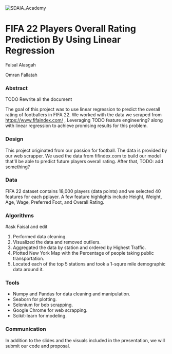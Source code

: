 ![SDAIA_Academy](https://user-images.githubusercontent.com/20911835/136685524-fda5c7dd-6f97-480b-bb69-4ae1ad02c460.jpeg)

# FIFA 22 Players Overall Rating Prediction By Using Linear Regression

Faisal Alasgah

Omran Fallatah

### Abstract
TODO Rewrite all the document

The goal of this project was to use linear regression to predict the overall rating of footballers in FIFA 22. We worked with the data we scraped from https://www.fifaindex.com/ , Leveraging TODO feature engineering? along with linear regression to achieve promising results for this problem.


### Design

This project originated from our passion for football. The data is provided by our web scrapper. We used the data from fifindex.com to build our model that'll be able to predict future players overall rating. After that, TODO: add something?

### Data

FIFA 22 dataset contains 18,000 players (data points) and we selected 40 features for each pplayer. A few feature highlights include Height, Weight, Age, Wage, Preferred Foot, and Overall Rating.


### Algorithms

#ask Faisal and edit
1.  Performed data cleaning.
2.  Visualized the data and removed outliers.
3.  Aggregated the data by station and ordered by Highest Traffic.
4.  Plotted New York Map with the Percentage of people taking public transportation.
5.  Located each of the top 5 stations and took a 1-squre mile demographic data around it.

### Tools

-   Numpy and Pandas for data cleaning and manipulation.
-   Seaborn for plotting.
-   Selenium for beb scrapping.
-   Google Chrome for web scrapping.
-   Scikit-learn for modeling.


### Communication

In addition to the slides and the visuals included in the presentation, we will submit our code and proposal.

